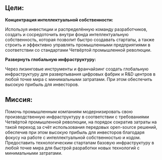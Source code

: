 ## Цели:

**Концентрация интеллектуальной собственности:**

Используя инвестиции и распределённую команду разработчиков, создать и сосредоточить внутри фонда интеллектуальную собственность, которая позволит быстро создавать стартапы, а также строить и эффективно управлять промышленными предприятиями в соответствии со стандартами Четвёртой промышленной революции.

**Развернуть глобальную инфраструктуру:**

Через лизинговые инструменты и франчайзинг создать глобальную инфраструктуру для развертывания цифровых фабрик и R&D центров в любой точке мира с минимальными затратами. При этом обеспечить высокую прибыль для инвесторов.

## Миссия:

Помочь промышленным компаниям модернизировать свою производственную инфраструктуру в соответствии с требованиями Четвёртой промышленной революции, на порядок сократив затраты на такой переход за счёт использования передовых open-source решений, обеспечив при этом высокую прибыль для инвесторов благодаря фокусу на работе с интеллектуальной собственностью и кодом. Предоставить технологическим стартапам базовую инфраструктуру в любой точке мира для быстрой разработки новых технологий с минимальными затратами.

 